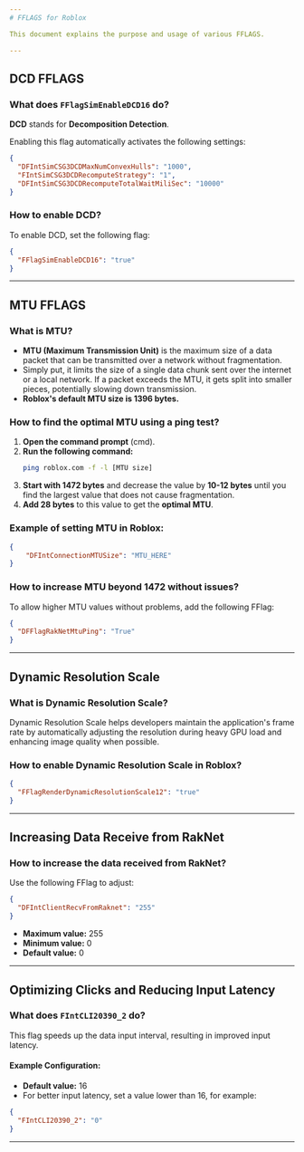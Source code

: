```yaml
--- 
# FFLAGS for Roblox

This document explains the purpose and usage of various FFLAGS.

---
```


## DCD FFLAGS

### What does `FFlagSimEnableDCD16` do?

**DCD** stands for **Decomposition Detection**.

Enabling this flag automatically activates the following settings:

```json
{
  "DFIntSimCSG3DCDMaxNumConvexHulls": "1000",
  "FIntSimCSG3DCDRecomputeStrategy": "1",
  "DFIntSimCSG3DCDRecomputeTotalWaitMiliSec": "10000"
}
```

### How to enable DCD?

To enable DCD, set the following flag:

```json
{
  "FFlagSimEnableDCD16": "true"
}
```

---

## MTU FFLAGS

### What is MTU?

- **MTU (Maximum Transmission Unit)** is the maximum size of a data packet that can be transmitted over a network without fragmentation.
- Simply put, it limits the size of a single data chunk sent over the internet or a local network. If a packet exceeds the MTU, it gets split into smaller pieces, potentially slowing down transmission.
- **Roblox's default MTU size is 1396 bytes.**

### How to find the optimal MTU using a **ping test**?

1. **Open the command prompt** (cmd).
2. **Run the following command:**
   ```sh
   ping roblox.com -f -l [MTU size]
   ```
3. **Start with 1472 bytes** and decrease the value by **10-12 bytes** until you find the largest value that does not cause fragmentation.
4. **Add 28 bytes** to this value to get the **optimal MTU**.

### Example of setting MTU in Roblox:

```json
{
    "DFIntConnectionMTUSize": "MTU_HERE"
}
```

### How to increase MTU beyond 1472 without issues?

To allow higher MTU values without problems, add the following FFlag:

```json
{
  "DFFlagRakNetMtuPing": "True"
}
```

---

## Dynamic Resolution Scale

### What is Dynamic Resolution Scale?

Dynamic Resolution Scale helps developers maintain the application's frame rate by automatically adjusting the resolution during heavy GPU load and enhancing image quality when possible.

### How to enable Dynamic Resolution Scale in Roblox?

```json
{
  "FFlagRenderDynamicResolutionScale12": "true"
}
```

---

## Increasing Data Receive from RakNet

### How to increase the data received from RakNet?

Use the following FFlag to adjust:

```json
{
  "DFIntClientRecvFromRaknet": "255"
}
```

- **Maximum value:** 255  
- **Minimum value:** 0  
- **Default value:** 0

---

## Optimizing Clicks and Reducing Input Latency

### What does `FIntCLI20390_2` do?

This flag speeds up the data input interval, resulting in improved input latency.

#### Example Configuration:

- **Default value:** 16  
- For better input latency, set a value lower than 16, for example:

```json
{
  "FIntCLI20390_2": "0"
}
```

---
